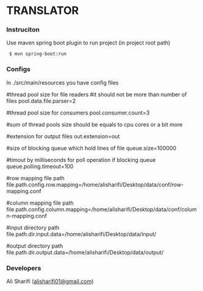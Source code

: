 # TRANSLATOR

### Instruciton 

Use maven spring boot plugin to run project (in project root path)
```shell
 $ mvn spring-boot:run
```
 
### Configs

In ./src/main/resources you have config files

#thread pool size for file readers
#it should not be more than number of files
pool.data.file.parser=2

#thread pool size for consumers
pool.consumer.count=3

#sum of thread pools size should be equals to cpu cores or a bit more

#extension for output files
out.extension=out

#size of blocking queue which hold lines of file
queue.size=100000

#timout by milliseconds for poll operation if blocking queue
queue.polling.timeout=100

#row mapping file path
file.path.config.row.mapping=/home/alisharifi/Desktop/data/conf/row-mapping.conf

#column mapping file path
file.path.config.column.mapping=/home/alisharifi/Desktop/data/conf/column-mapping.conf

#input directory path
file.path.dir.input.data=/home/alisharifi/Desktop/data/input/

#output directory path
file.path.dir.output.data=/home/alisharifi/Desktop/data/output/


### Developers

Ali Sharifi   (alisharifi01@gmail.com)

